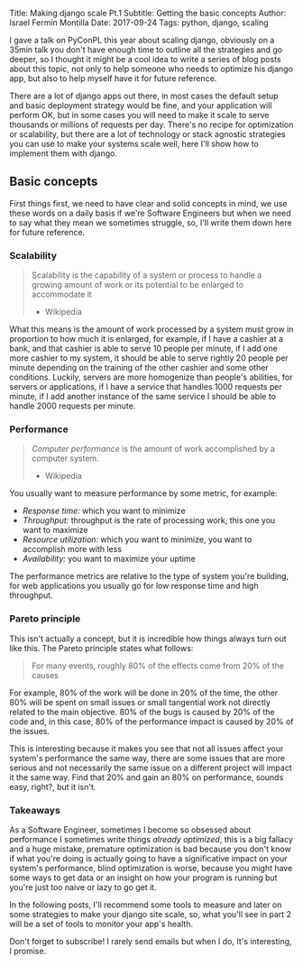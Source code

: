 Title: Making django scale Pt.1
Subtitle: Getting the basic concepts
Author: Israel Fermín Montilla
Date: 2017-09-24
Tags: python, django, scaling


I gave a talk on PyConPL this year about scaling django, obviously on a 35min talk you don't have enough
time to outline all the strategies and go deeper, so I thought it might be a cool idea to write a series
of blog posts  about this topic, not only to help someone who needs to optimize his django app, but also
to help myself have it for future reference.

There are a lot of django apps out there, in most cases the default setup and basic deployment strategy
would be fine, and your application will perform OK, but in some cases you will need to make it scale
to serve thousands or millions of requests per day. There's no recipe for optimization or scalability,
but there are a lot of technology or stack agnostic strategies you can use to make your systems scale
well, here I'll show how to implement them with django.

## Basic concepts
First things first, we need to have clear and solid concepts in mind, we use these words on a daily basis
if we're Software Engineers but when we need to say what they mean we sometimes struggle, so, I'll write
them down here for future reference.

### Scalability
> Scalability is the capability of a system or process to handle a growing amount of work or its potential
> to be enlarged to accommodate it
> - Wikipedia

What this means is the amount of work processed by a system must grow in proportion to how much it is enlarged,
for example, if I have a cashier at a bank, and that cashier is able to serve 10 people per minute, if I add one
more cashier to my system, it should be able to serve rightly 20 people per minute depending on the training of
the other cashier and some other conditions. Luckily, servers are more homogenize than people's abilities, 
for servers or applications, if I have a service that handles 1000 requests per minute, if I add another 
instance of the same service I should be able to handle 2000 requests per minute.

### Performance
> *Computer performance* is the amount of work accomplished by a computer system.
> - Wikipedia

You usually want to measure performance by some metric, for example:

* *Response time:* which you want to minimize
* *Throughput:* throughput is the rate of processing work, this one you want to maximize
* *Resource utilization:* which you want to minimize, you want to accomplish more with less
* *Availability:* you want to maximize your uptime

The performance metrics are relative to the type of system you're building, for web applications
you usually go for low response time and high throughput.

### Pareto principle
This isn't actually a concept, but it is incredible how things always turn out like this. The Pareto
principle states what follows:

> For many events, roughly 80% of the effects come from 20% of the causes

For example, 80% of the work will be done in 20% of the time, the other 80% will be spent on small issues
or small tangential work not directly related to the main objective. 80% of the bugs is caused by 20% of the
code and, in this case, 80% of the performance impact is caused by 20% of the issues.

This is interesting because it makes you see that not all issues affect your system's performance the same way,
there are some issues that are more serious and not necessarily the same issue on a different project will impact
it the same way. Find that 20% and gain an 80% on performance, sounds easy, right?, but it isn't.

### Takeaways
As a Software Engineer, sometimes I become so obsessed about performance I sometimes write things *already optimized*,
this is a big fallacy and a huge mistake, premature optimization is bad because you don't know if what you're doing
is actually going to have a significative impact on your system's performance, blind optimization is worse, because
you might have some ways to get data or an insight on how your program is running but you're just too naive or lazy
to go get it.

In the following posts, I'll recommend some tools to measure and later on some strategies to make your django site scale,
so, what you'll see in part 2 will be a set of tools to monitor your app's health.

Don't forget to subscribe! I rarely send emails but when I do, It's interesting, I promise.
